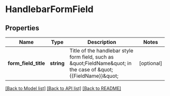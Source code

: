 # HandlebarFormField

## Properties
Name | Type | Description | Notes
------------ | ------------- | ------------- | -------------
**form_field_title** | **string** | Title of the handlebar style form field, such as \&quot;FieldName\&quot; in the case of \&quot;{{FieldName}}\&quot; | [optional] 

[[Back to Model list]](../README.md#documentation-for-models) [[Back to API list]](../README.md#documentation-for-api-endpoints) [[Back to README]](../README.md)


